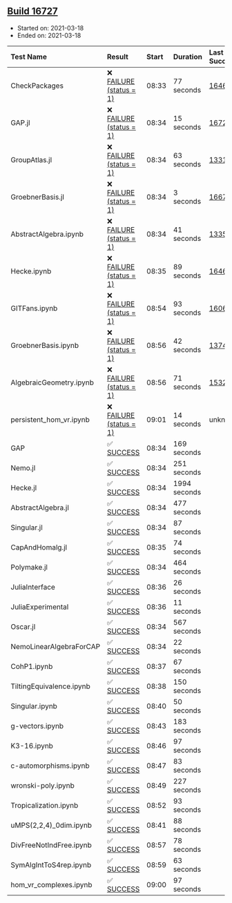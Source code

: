 ## [Build 16727](https://oscarci.mathematik.uni-kl.de/job/oscar/16727/)

* Started on: 2021-03-18
* Ended on: 2021-03-18

| Test Name    | Result | Start | Duration | Last Success | First Failure |
|:-------------|:-------|:------|:---------|:-------------|:--------------|
| CheckPackages | ❌ [FAILURE (status = 1)](https://oscarci.mathematik.uni-kl.de/job/oscar/16727/artifact/logs/build-16727/CheckPackages.log) | 08:33 | 77 seconds | [16463](https://oscarci.mathematik.uni-kl.de/job/oscar/16463/) | [16464](https://oscarci.mathematik.uni-kl.de/job/oscar/16464/) |
| GAP.jl | ❌ [FAILURE (status = 1)](https://oscarci.mathematik.uni-kl.de/job/oscar/16727/artifact/logs/build-16727/GAP.jl.log) | 08:34 | 15 seconds | [16726](https://oscarci.mathematik.uni-kl.de/job/oscar/16726/) | [16727](https://oscarci.mathematik.uni-kl.de/job/oscar/16727/) |
| GroupAtlas.jl | ❌ [FAILURE (status = 1)](https://oscarci.mathematik.uni-kl.de/job/oscar/16727/artifact/logs/build-16727/GroupAtlas.jl.log) | 08:34 | 63 seconds | [13311](https://oscarci.mathematik.uni-kl.de/job/oscar/13311/) | [13312](https://oscarci.mathematik.uni-kl.de/job/oscar/13312/) |
| GroebnerBasis.jl | ❌ [FAILURE (status = 1)](https://oscarci.mathematik.uni-kl.de/job/oscar/16727/artifact/logs/build-16727/GroebnerBasis.jl.log) | 08:34 | 3 seconds | [16676](https://oscarci.mathematik.uni-kl.de/job/oscar/16676/) | [16677](https://oscarci.mathematik.uni-kl.de/job/oscar/16677/) |
| AbstractAlgebra.ipynb | ❌ [FAILURE (status = 1)](https://oscarci.mathematik.uni-kl.de/job/oscar/16727/artifact/logs/build-16727/AbstractAlgebra.ipynb.log) | 08:34 | 41 seconds | [13355](https://oscarci.mathematik.uni-kl.de/job/oscar/13355/) | [13356](https://oscarci.mathematik.uni-kl.de/job/oscar/13356/) |
| Hecke.ipynb | ❌ [FAILURE (status = 1)](https://oscarci.mathematik.uni-kl.de/job/oscar/16727/artifact/logs/build-16727/Hecke.ipynb.log) | 08:35 | 89 seconds | [16463](https://oscarci.mathematik.uni-kl.de/job/oscar/16463/) | [16464](https://oscarci.mathematik.uni-kl.de/job/oscar/16464/) |
| GITFans.ipynb | ❌ [FAILURE (status = 1)](https://oscarci.mathematik.uni-kl.de/job/oscar/16727/artifact/logs/build-16727/GITFans.ipynb.log) | 08:54 | 93 seconds | [16068](https://oscarci.mathematik.uni-kl.de/job/oscar/16068/) | [16069](https://oscarci.mathematik.uni-kl.de/job/oscar/16069/) |
| GroebnerBasis.ipynb | ❌ [FAILURE (status = 1)](https://oscarci.mathematik.uni-kl.de/job/oscar/16727/artifact/logs/build-16727/GroebnerBasis.ipynb.log) | 08:56 | 42 seconds | [13748](https://oscarci.mathematik.uni-kl.de/job/oscar/13748/) | [13749](https://oscarci.mathematik.uni-kl.de/job/oscar/13749/) |
| AlgebraicGeometry.ipynb | ❌ [FAILURE (status = 1)](https://oscarci.mathematik.uni-kl.de/job/oscar/16727/artifact/logs/build-16727/AlgebraicGeometry.ipynb.log) | 08:56 | 71 seconds | [15322](https://oscarci.mathematik.uni-kl.de/job/oscar/15322/) | [15323](https://oscarci.mathematik.uni-kl.de/job/oscar/15323/) |
| persistent_hom_vr.ipynb | ❌ [FAILURE (status = 1)](https://oscarci.mathematik.uni-kl.de/job/oscar/16727/artifact/logs/build-16727/persistent_hom_vr.ipynb.log) | 09:01 | 14 seconds | unknown | unknown |
| GAP | ✅ [SUCCESS](https://oscarci.mathematik.uni-kl.de/job/oscar/16727/artifact/logs/build-16727/GAP.log) | 08:34 | 169 seconds |  |  |
| Nemo.jl | ✅ [SUCCESS](https://oscarci.mathematik.uni-kl.de/job/oscar/16727/artifact/logs/build-16727/Nemo.jl.log) | 08:34 | 251 seconds |  |  |
| Hecke.jl | ✅ [SUCCESS](https://oscarci.mathematik.uni-kl.de/job/oscar/16727/artifact/logs/build-16727/Hecke.jl.log) | 08:34 | 1994 seconds |  |  |
| AbstractAlgebra.jl | ✅ [SUCCESS](https://oscarci.mathematik.uni-kl.de/job/oscar/16727/artifact/logs/build-16727/AbstractAlgebra.jl.log) | 08:34 | 477 seconds |  |  |
| Singular.jl | ✅ [SUCCESS](https://oscarci.mathematik.uni-kl.de/job/oscar/16727/artifact/logs/build-16727/Singular.jl.log) | 08:34 | 87 seconds |  |  |
| CapAndHomalg.jl | ✅ [SUCCESS](https://oscarci.mathematik.uni-kl.de/job/oscar/16727/artifact/logs/build-16727/CapAndHomalg.jl.log) | 08:35 | 74 seconds |  |  |
| Polymake.jl | ✅ [SUCCESS](https://oscarci.mathematik.uni-kl.de/job/oscar/16727/artifact/logs/build-16727/Polymake.jl.log) | 08:34 | 464 seconds |  |  |
| JuliaInterface | ✅ [SUCCESS](https://oscarci.mathematik.uni-kl.de/job/oscar/16727/artifact/logs/build-16727/JuliaInterface.log) | 08:36 | 26 seconds |  |  |
| JuliaExperimental | ✅ [SUCCESS](https://oscarci.mathematik.uni-kl.de/job/oscar/16727/artifact/logs/build-16727/JuliaExperimental.log) | 08:36 | 11 seconds |  |  |
| Oscar.jl | ✅ [SUCCESS](https://oscarci.mathematik.uni-kl.de/job/oscar/16727/artifact/logs/build-16727/Oscar.jl.log) | 08:34 | 567 seconds |  |  |
| NemoLinearAlgebraForCAP | ✅ [SUCCESS](https://oscarci.mathematik.uni-kl.de/job/oscar/16727/artifact/logs/build-16727/NemoLinearAlgebraForCAP.log) | 08:34 | 22 seconds |  |  |
| CohP1.ipynb | ✅ [SUCCESS](https://oscarci.mathematik.uni-kl.de/job/oscar/16727/artifact/logs/build-16727/CohP1.ipynb.log) | 08:37 | 67 seconds |  |  |
| TiltingEquivalence.ipynb | ✅ [SUCCESS](https://oscarci.mathematik.uni-kl.de/job/oscar/16727/artifact/logs/build-16727/TiltingEquivalence.ipynb.log) | 08:38 | 150 seconds |  |  |
| Singular.ipynb | ✅ [SUCCESS](https://oscarci.mathematik.uni-kl.de/job/oscar/16727/artifact/logs/build-16727/Singular.ipynb.log) | 08:40 | 50 seconds |  |  |
| g-vectors.ipynb | ✅ [SUCCESS](https://oscarci.mathematik.uni-kl.de/job/oscar/16727/artifact/logs/build-16727/g-vectors.ipynb.log) | 08:43 | 183 seconds |  |  |
| K3-16.ipynb | ✅ [SUCCESS](https://oscarci.mathematik.uni-kl.de/job/oscar/16727/artifact/logs/build-16727/K3-16.ipynb.log) | 08:46 | 97 seconds |  |  |
| c-automorphisms.ipynb | ✅ [SUCCESS](https://oscarci.mathematik.uni-kl.de/job/oscar/16727/artifact/logs/build-16727/c-automorphisms.ipynb.log) | 08:47 | 83 seconds |  |  |
| wronski-poly.ipynb | ✅ [SUCCESS](https://oscarci.mathematik.uni-kl.de/job/oscar/16727/artifact/logs/build-16727/wronski-poly.ipynb.log) | 08:49 | 227 seconds |  |  |
| Tropicalization.ipynb | ✅ [SUCCESS](https://oscarci.mathematik.uni-kl.de/job/oscar/16727/artifact/logs/build-16727/Tropicalization.ipynb.log) | 08:52 | 93 seconds |  |  |
| uMPS(2,2,4)_0dim.ipynb | ✅ [SUCCESS](https://oscarci.mathematik.uni-kl.de/job/oscar/16727/artifact/logs/build-16727/uMPS-2-2-4-_0dim.ipynb.log) | 08:41 | 88 seconds |  |  |
| DivFreeNotIndFree.ipynb | ✅ [SUCCESS](https://oscarci.mathematik.uni-kl.de/job/oscar/16727/artifact/logs/build-16727/DivFreeNotIndFree.ipynb.log) | 08:57 | 78 seconds |  |  |
| SymAlgIntToS4rep.ipynb | ✅ [SUCCESS](https://oscarci.mathematik.uni-kl.de/job/oscar/16727/artifact/logs/build-16727/SymAlgIntToS4rep.ipynb.log) | 08:59 | 63 seconds |  |  |
| hom_vr_complexes.ipynb | ✅ [SUCCESS](https://oscarci.mathematik.uni-kl.de/job/oscar/16727/artifact/logs/build-16727/hom_vr_complexes.ipynb.log) | 09:00 | 97 seconds |  |  |
